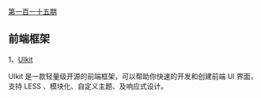 [第一百一十五期](https://github.com/ruanyf/weekly/blob/master/docs/issue-115.md)

## 前端框架

1、[UIkit](https://getuikit.com/)

UIkit 是一款轻量级开源的前端框架，可以帮助你快速的开发和创建前端 UI 界面，支持 LESS 、模块化、自定义主题、及响应式设计。